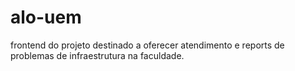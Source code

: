 # alo-uem
frontend do projeto destinado a oferecer atendimento e reports de problemas de infraestrutura na faculdade.
